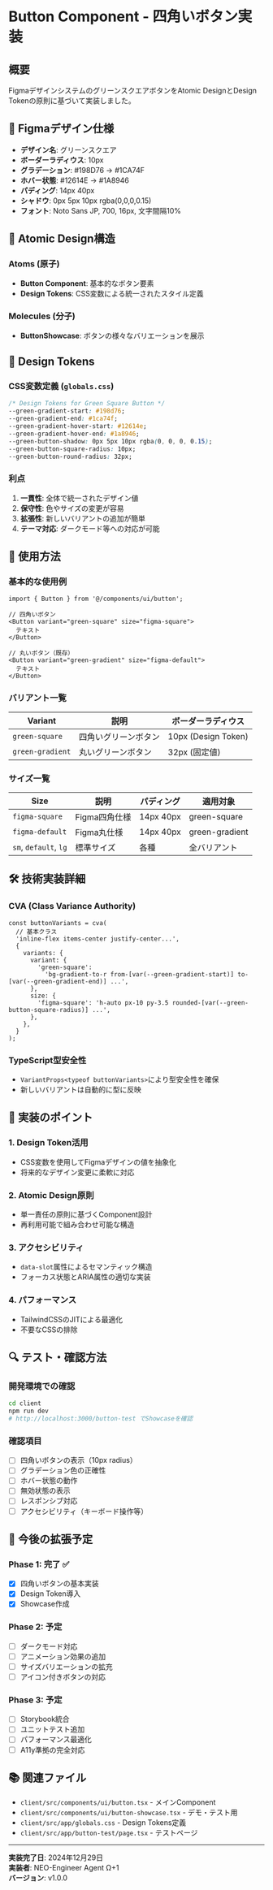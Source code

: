 # Button Component - 四角いボタン実装

## 概要

FigmaデザインシステムのグリーンスクエアボタンをAtomic DesignとDesign
Tokenの原則に基づいて実装しました。

## 🎨 Figmaデザイン仕様

- **デザイン名**: グリーンスクエア
- **ボーダーラディウス**: 10px
- **グラデーション**: #198D76 → #1CA74F
- **ホバー状態**: #12614E → #1A8946
- **パディング**: 14px 40px
- **シャドウ**: 0px 5px 10px rgba(0,0,0,0.15)
- **フォント**: Noto Sans JP, 700, 16px, 文字間隔10%

## 🔬 Atomic Design構造

### Atoms (原子)

- **Button Component**: 基本的なボタン要素
- **Design Tokens**: CSS変数による統一されたスタイル定義

### Molecules (分子)

- **ButtonShowcase**: ボタンの様々なバリエーションを展示

## 🧩 Design Tokens

### CSS変数定義 (`globals.css`)

```css
/* Design Tokens for Green Square Button */
--green-gradient-start: #198d76;
--green-gradient-end: #1ca74f;
--green-gradient-hover-start: #12614e;
--green-gradient-hover-end: #1a8946;
--green-button-shadow: 0px 5px 10px rgba(0, 0, 0, 0.15);
--green-button-square-radius: 10px;
--green-button-round-radius: 32px;
```

### 利点

1. **一貫性**: 全体で統一されたデザイン値
2. **保守性**: 色やサイズの変更が容易
3. **拡張性**: 新しいバリアントの追加が簡単
4. **テーマ対応**: ダークモード等への対応が可能

## 📝 使用方法

### 基本的な使用例

```tsx
import { Button } from '@/components/ui/button';

// 四角いボタン
<Button variant="green-square" size="figma-square">
  テキスト
</Button>

// 丸いボタン（既存）
<Button variant="green-gradient" size="figma-default">
  テキスト
</Button>
```

### バリアント一覧

| Variant          | 説明                 | ボーダーラディウス  |
| ---------------- | -------------------- | ------------------- |
| `green-square`   | 四角いグリーンボタン | 10px (Design Token) |
| `green-gradient` | 丸いグリーンボタン   | 32px (固定値)       |

### サイズ一覧

| Size                  | 説明          | パディング | 適用対象       |
| --------------------- | ------------- | ---------- | -------------- |
| `figma-square`        | Figma四角仕様 | 14px 40px  | green-square   |
| `figma-default`       | Figma丸仕様   | 14px 40px  | green-gradient |
| `sm`, `default`, `lg` | 標準サイズ    | 各種       | 全バリアント   |

## 🛠️ 技術実装詳細

### CVA (Class Variance Authority)

```tsx
const buttonVariants = cva(
  // 基本クラス
  'inline-flex items-center justify-center...',
  {
    variants: {
      variant: {
        'green-square':
          'bg-gradient-to-r from-[var(--green-gradient-start)] to-[var(--green-gradient-end)] ...',
      },
      size: {
        'figma-square': 'h-auto px-10 py-3.5 rounded-[var(--green-button-square-radius)] ...',
      },
    },
  }
);
```

### TypeScript型安全性

- `VariantProps<typeof buttonVariants>`により型安全性を確保
- 新しいバリアントは自動的に型に反映

## 🎯 実装のポイント

### 1. Design Token活用

- CSS変数を使用してFigmaデザインの値を抽象化
- 将来的なデザイン変更に柔軟に対応

### 2. Atomic Design原則

- 単一責任の原則に基づくComponent設計
- 再利用可能で組み合わせ可能な構造

### 3. アクセシビリティ

- `data-slot`属性によるセマンティック構造
- フォーカス状態とARIA属性の適切な実装

### 4. パフォーマンス

- TailwindCSSのJITによる最適化
- 不要なCSSの排除

## 🔍 テスト・確認方法

### 開発環境での確認

```bash
cd client
npm run dev
# http://localhost:3000/button-test でShowcaseを確認
```

### 確認項目

- [ ] 四角いボタンの表示（10px radius）
- [ ] グラデーション色の正確性
- [ ] ホバー状態の動作
- [ ] 無効状態の表示
- [ ] レスポンシブ対応
- [ ] アクセシビリティ（キーボード操作等）

## 🚀 今後の拡張予定

### Phase 1: 完了 ✅

- [x] 四角いボタンの基本実装
- [x] Design Token導入
- [x] Showcase作成

### Phase 2: 予定

- [ ] ダークモード対応
- [ ] アニメーション効果の追加
- [ ] サイズバリエーションの拡充
- [ ] アイコン付きボタンの対応

### Phase 3: 予定

- [ ] Storybook統合
- [ ] ユニットテスト追加
- [ ] パフォーマンス最適化
- [ ] A11y準拠の完全対応

## 📚 関連ファイル

- `client/src/components/ui/button.tsx` - メインComponent
- `client/src/components/ui/button-showcase.tsx` - デモ・テスト用
- `client/src/app/globals.css` - Design Tokens定義
- `client/src/app/button-test/page.tsx` - テストページ

---

**実装完了日**: 2024年12月29日  
**実装者**: NEO-Engineer Agent Ω+1  
**バージョン**: v1.0.0

